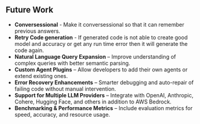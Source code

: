## Future Work
- **Conversessional** - Make it conversessional so that it can remember previous answers.
- **Retry Code generation** - If generated code is not able to create good model and accuracy or get any run time error then it will generate the code again.
- **Natural Language Query Expansion** – Improve understanding of complex queries with better semantic parsing.   
- **Custom Agent Plugins** – Allow developers to add their own agents or extend existing ones.  
- **Error Recovery Enhancements** – Smarter debugging and auto-repair of failing code without manual intervention.   
- **Support for Multiple LLM Providers** – Integrate with OpenAI, Anthropic, Cohere, Hugging Face, and others in addition to AWS Bedrock.  
- **Benchmarking & Performance Metrics** – Include evaluation metrics for speed, accuracy, and resource usage.  
